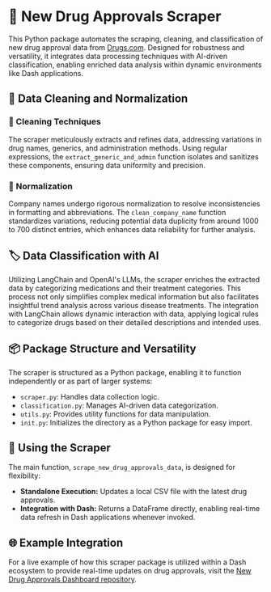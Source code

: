 # 🔄 New Drug Approvals Scraper

This Python package automates the scraping, cleaning, and classification of new drug approval data from [Drugs.com](https://www.drugs.com/newdrugs.html). Designed for robustness and versatility, it integrates data processing techniques with AI-driven classification, enabling enriched data analysis within dynamic environments like Dash applications.

## 🧹 Data Cleaning and Normalization
### 🧽 Cleaning Techniques

The scraper meticulously extracts and refines data, addressing variations in drug names, generics, and administration methods. Using regular expressions, the `extract_generic_and_admin` function isolates and sanitizes these components, ensuring data uniformity and precision.

### 🔧 Normalization

Company names undergo rigorous normalization to resolve inconsistencies in formatting and abbreviations. The `clean_company_name` function standardizes variations, reducing potential data duplicity from around 1000 to 700 distinct entries, which enhances data reliability for further analysis.

## 🏷️ Data Classification with AI

Utilizing LangChain and OpenAI's LLMs, the scraper enriches the extracted data by categorizing medications and their treatment categories. This process not only simplifies complex medical information but also facilitates insightful trend analysis across various disease treatments. The integration with LangChain allows dynamic interaction with data, applying logical rules to categorize drugs based on their detailed descriptions and intended uses.

## 📦 Package Structure and Versatility

The scraper is structured as a Python package, enabling it to function independently or as part of larger systems:

- `scraper.py`: Handles data collection logic.
- `classification.py`: Manages AI-driven data categorization.
- `utils.py`: Provides utility functions for data manipulation.
- `init.py`: Initializes the directory as a Python package for easy import.

## 🔄 Using the Scraper

The main function, `scrape_new_drug_approvals_data`, is designed for flexibility:

- **Standalone Execution:** Updates a local CSV file with the latest drug approvals.
- **Integration with Dash:** Returns a DataFrame directly, enabling real-time data refresh in Dash applications whenever invoked.

## 🌐 Example Integration

For a live example of how this scraper package is utilized within a Dash ecosystem to provide real-time updates on drug approvals, visit the [New Drug Approvals Dashboard repository](https://github.com/Tanguy9862/new-drug-approvals-dashboard).

